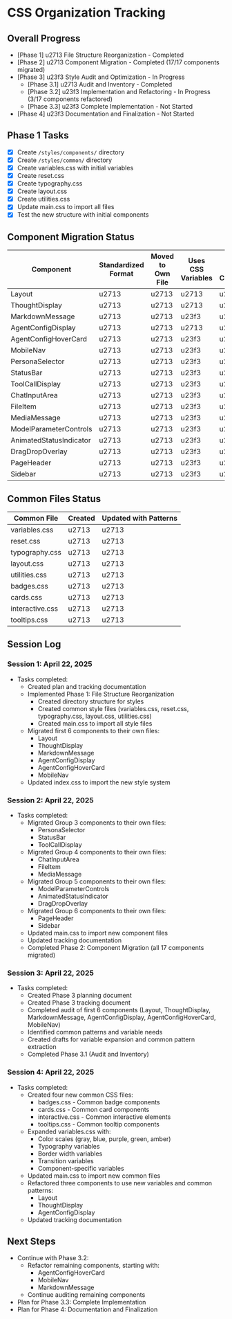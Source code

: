 # CSS Organization Tracking

## Overall Progress
- [Phase 1] u2713 File Structure Reorganization - Completed
- [Phase 2] u2713 Component Migration - Completed (17/17 components migrated)
- [Phase 3] u23f3 Style Audit and Optimization - In Progress
  - [Phase 3.1] u2713 Audit and Inventory - Completed
  - [Phase 3.2] u23f3 Implementation and Refactoring - In Progress (3/17 components refactored)
  - [Phase 3.3] u23f3 Complete Implementation - Not Started
- [Phase 4] u23f3 Documentation and Finalization - Not Started

## Phase 1 Tasks
- [x] Create `/styles/components/` directory
- [x] Create `/styles/common/` directory
- [x] Create variables.css with initial variables
- [x] Create reset.css
- [x] Create typography.css
- [x] Create layout.css
- [x] Create utilities.css
- [x] Update main.css to import all files
- [x] Test the new structure with initial components

## Component Migration Status

| Component | Standardized Format | Moved to Own File | Uses CSS Variables | Style Audit Complete | Optimization Complete |
|-----------|---------------------|-------------------|-------------------|----------------------|-----------------------|
| Layout | u2713 | u2713 | u2713 | u2713 | u2713 |
| ThoughtDisplay | u2713 | u2713 | u2713 | u2713 | u2713 |
| MarkdownMessage | u2713 | u2713 | u23f3 | u2713 | u23f3 |
| AgentConfigDisplay | u2713 | u2713 | u2713 | u2713 | u2713 |
| AgentConfigHoverCard | u2713 | u2713 | u23f3 | u2713 | u23f3 |
| MobileNav | u2713 | u2713 | u23f3 | u2713 | u23f3 |
| PersonaSelector | u2713 | u2713 | u23f3 | u23f3 | u23f3 |
| StatusBar | u2713 | u2713 | u23f3 | u23f3 | u23f3 |
| ToolCallDisplay | u2713 | u2713 | u23f3 | u23f3 | u23f3 |
| ChatInputArea | u2713 | u2713 | u23f3 | u23f3 | u23f3 |
| FileItem | u2713 | u2713 | u23f3 | u23f3 | u23f3 |
| MediaMessage | u2713 | u2713 | u23f3 | u23f3 | u23f3 |
| ModelParameterControls | u2713 | u2713 | u23f3 | u23f3 | u23f3 |
| AnimatedStatusIndicator | u2713 | u2713 | u23f3 | u23f3 | u23f3 |
| DragDropOverlay | u2713 | u2713 | u23f3 | u23f3 | u23f3 |
| PageHeader | u2713 | u2713 | u23f3 | u23f3 | u23f3 |
| Sidebar | u2713 | u2713 | u23f3 | u23f3 | u23f3 |

## Common Files Status

| Common File | Created | Updated with Patterns |
|-------------|---------|------------------------|
| variables.css | u2713 | u2713 |
| reset.css | u2713 | u2713 |
| typography.css | u2713 | u2713 |
| layout.css | u2713 | u2713 |
| utilities.css | u2713 | u2713 |
| badges.css | u2713 | u2713 |
| cards.css | u2713 | u2713 |
| interactive.css | u2713 | u2713 |
| tooltips.css | u2713 | u2713 |

## Session Log

### Session 1: April 22, 2025
- Tasks completed:
  - Created plan and tracking documentation
  - Implemented Phase 1: File Structure Reorganization
    - Created directory structure for styles
    - Created common style files (variables.css, reset.css, typography.css, layout.css, utilities.css)
    - Created main.css to import all style files
  - Migrated first 6 components to their own files:
    - Layout
    - ThoughtDisplay
    - MarkdownMessage
    - AgentConfigDisplay
    - AgentConfigHoverCard
    - MobileNav
  - Updated index.css to import the new style system

### Session 2: April 22, 2025
- Tasks completed:
  - Migrated Group 3 components to their own files:
    - PersonaSelector
    - StatusBar
    - ToolCallDisplay
  - Migrated Group 4 components to their own files:
    - ChatInputArea
    - FileItem
    - MediaMessage
  - Migrated Group 5 components to their own files:
    - ModelParameterControls
    - AnimatedStatusIndicator
    - DragDropOverlay
  - Migrated Group 6 components to their own files:
    - PageHeader
    - Sidebar
  - Updated main.css to import new component files
  - Updated tracking documentation
  - Completed Phase 2: Component Migration (all 17 components migrated)

### Session 3: April 22, 2025
- Tasks completed:
  - Created Phase 3 planning document
  - Created Phase 3 tracking document
  - Completed audit of first 6 components (Layout, ThoughtDisplay, MarkdownMessage, AgentConfigDisplay, AgentConfigHoverCard, MobileNav)
  - Identified common patterns and variable needs
  - Created drafts for variable expansion and common pattern extraction
  - Completed Phase 3.1 (Audit and Inventory)

### Session 4: April 22, 2025
- Tasks completed:
  - Created four new common CSS files:
    - badges.css - Common badge components
    - cards.css - Common card components
    - interactive.css - Common interactive elements
    - tooltips.css - Common tooltip components
  - Expanded variables.css with:
    - Color scales (gray, blue, purple, green, amber)
    - Typography variables
    - Border width variables
    - Transition variables
    - Component-specific variables
  - Updated main.css to import new common files
  - Refactored three components to use new variables and common patterns:
    - Layout
    - ThoughtDisplay
    - AgentConfigDisplay
  - Updated tracking documentation

## Next Steps
- Continue with Phase 3.2:
  - Refactor remaining components, starting with:
    - AgentConfigHoverCard
    - MobileNav
    - MarkdownMessage
  - Continue auditing remaining components
- Plan for Phase 3.3: Complete Implementation
- Plan for Phase 4: Documentation and Finalization
